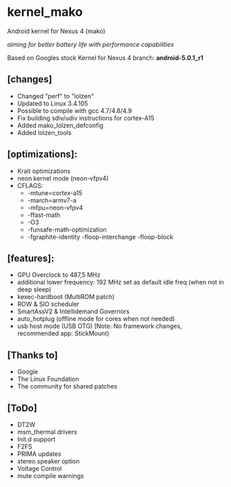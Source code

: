 kernel_mako
==========================

Android kernel for Nexus 4 (mako)

*aiming for better battery life with performance capabilities*

Based on Googles stock Kernel for Nexus 4
branch: **android-5.0.1_r1**


[changes]
---------
- Changed "perf" to "lolzen"
- Updated to Linux 3.4.105
- Possible to compile with gcc 4.7/4.8/4.9
- Fix building sdiv/udiv instructions for cortex-A15
- Added mako_lolzen_defconfig
- Added lolzen_tools

[optimizations]: 
----------------
- Krait optimizations
- neon kernel mode (neon-vfpv4)
- CFLAGS:
	- -mtune=cortex-a15 
	- -march=armv7-a 
	- -mfpu=neon-vfpv4
	- -ffast-math
	- -O3
	- -funsafe-math-optimization
	- -fgraphite-identity -floop-interchange -floop-block

[features]:
-----------
- GPU Overclock to 487,5 MHz
- additional lower frequency: 192 MHz set as default idle freq (when not in deep sleep)
- kexec-hardboot (MultiROM patch)
- ROW & SIO scheduler
- SmartAssV2 & Intellidemand Governors
- auto_hotplug (offline mode for cores when not needed)
- usb host mode (USB OTG) [Note: No framework changes, recommended app: StickMount)

[Thanks to]
-----------
- Google
- The Linux Foundation
- The community for shared patches

[ToDo]
------
- DT2W
- msm_thermal drivers
- Init.d support
- F2FS
- PRIMA updates
- stereo speaker option
- Voltage Control
- mute compile warnings
